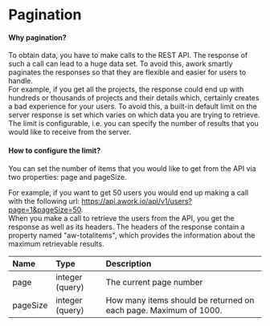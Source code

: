 # Pagination

#### Why pagination? <a id="PaginationintheRESTAPI-Whypagination?"></a>

To obtain data, you have to make calls to the REST API. The response of such a call can lead to a huge data set. To avoid this, awork smartly paginates the responses so that they are flexible and easier for users to handle.  
For example, if you get all the projects, the response could end up with hundreds or thousands of projects and their details which, certainly creates a bad experience for your users. To avoid this, a built-in default limit on the server response is set which varies on which data you are trying to retrieve. The limit is configurable, i.e. you can specify the number of results that you would like to receive from the server.

#### How to configure the limit? <a id="PaginationintheRESTAPI-Whypagination?"></a>

You can set the number of items that you would like to get from the API via two properties: page and pageSize.

For example, if you want to get 50 users you would end up making a call with the following url: https://api.awork.io/api/v1/users?page=1&pageSize=50.  
When you make a call to retrieve the users from the API, you get the response as well as its headers. The headers of the response contain a property named "aw-totalitems", which provides the information about the maximum retrievable results.

| Name | Type | Description |
| :--- | :--- | :--- |
| page | integer \(query\) | The current page number |
| pageSize | integer \(query\) | How many items should be returned on each page. Maximum of 1000. |



